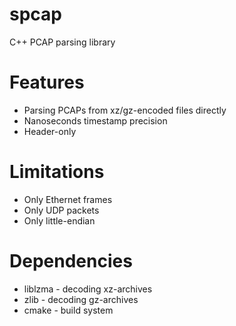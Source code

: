# spcap
C++ PCAP parsing library

# Features
- Parsing PCAPs from xz/gz-encoded files directly
- Nanoseconds timestamp precision
- Header-only

# Limitations
- Only Ethernet frames
- Only UDP packets
- Only little-endian

# Dependencies
- liblzma - decoding xz-archives
- zlib - decoding gz-archives
- cmake - build system
